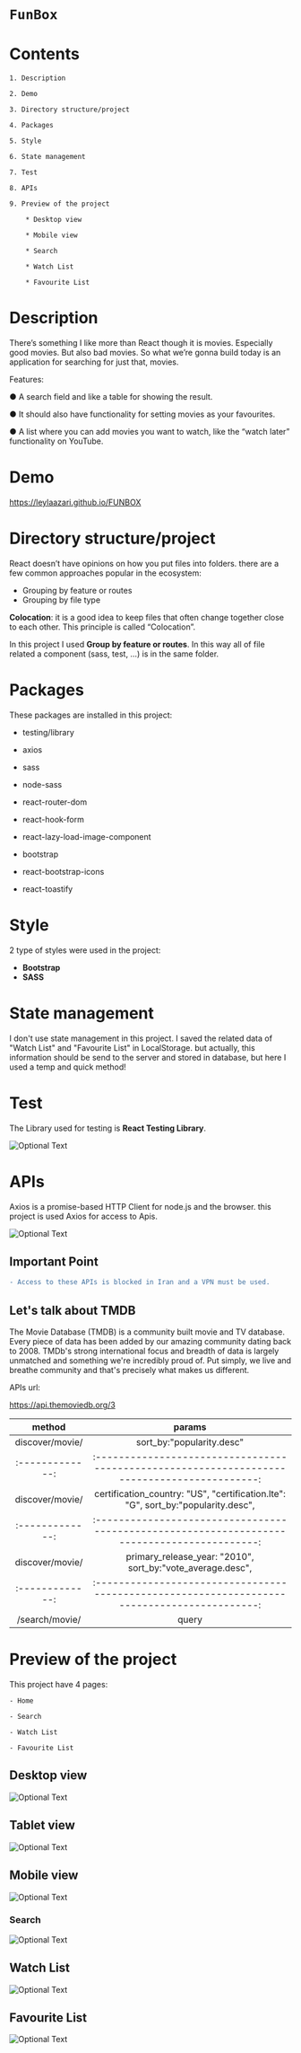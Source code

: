 # `FunBox`

# Contents

    1. Description

    2. Demo

    3. Directory structure/project

    4. Packages

    5. Style

    6. State management

    7. Test

    8. APIs

    9. Preview of the project

        * Desktop view

        * Mobile view

        * Search

        * Watch List

        * Favourite List

# Description

There’s something I like more than React though it is movies. Especially good movies. But also
bad movies. So what we’re gonna build today is an application for searching for just that,
movies.

Features:

● A search field and like a table for showing the result.

● It should also have functionality for setting movies as your favourites.

● A list where you can add movies you want to watch, like the “watch later” functionality on
YouTube.

# Demo

https://leylaazari.github.io/FUNBOX

# Directory structure/project

React doesn’t have opinions on how you put files into folders. there are a few common approaches popular in the ecosystem:

- Grouping by feature or routes
- Grouping by file type

**Colocation**: it is a good idea to keep files that often change together close to each other. This principle is called “Colocation”.

In this project I used **Group by feature or routes**. In this way all of file related a component (sass, test, …) is in the same folder.

# Packages

These packages are installed in this project:

- testing/library

- axios

- sass

- node-sass

- react-router-dom

- react-hook-form

- react-lazy-load-image-component

- bootstrap

- react-bootstrap-icons

- react-toastify

# Style

2 type of styles were used in the project:

- **Bootstrap**
- **SASS**

# State management

I don't use state management in this project. I saved the related data of "Watch List" and "Favourite List" in LocalStorage.
but actually, this information should be send to the server and stored in database, but here I used a temp and quick method!

# Test

The Library used for testing is **React Testing Library**.

![Optional Text](../main/src/assets/images/read-me/test.JPG)

# APIs

Axios is a promise-based HTTP Client for node.js and the browser. this project is used Axios for access to Apis.

![Optional Text](../main/src/assets/images/read-me/tmdb.svg)


## Important Point
```diff
- Access to these APIs is blocked in Iran and a VPN must be used.
```

## Let's talk about TMDB

The Movie Database (TMDB) is a community built movie and TV database. Every piece of data has been added by our amazing community dating back to 2008. TMDb's strong international focus and breadth of data is largely unmatched and something we're incredibly proud of. Put simply, we live and breathe community and that's precisely what makes us different.

APIs url:

https://api.themoviedb.org/3

|     method      |                                            params                                            |
| :-------------: | :------------------------------------------------------------------------------------------: |
| discover/movie/ |                                  sort_by:"popularity.desc"                                   |
| :-------------: | :------------------------------------------------------------------------------------------: |
| discover/movie/ |      certification_country: "US", "certification.lte": "G", sort_by:"popularity.desc",       |
| :-------------: | :------------------------------------------------------------------------------------------: |
| discover/movie/ |                  primary_release_year: "2010", sort_by:"vote_average.desc",                  |
| :-------------: | :------------------------------------------------------------------------------------------: |
| /search/movie/  |                                            query                                             |

# Preview of the project

This project have 4 pages:

    - Home

    - Search

    - Watch List

    - Favourite List

## Desktop view

![Optional Text](../main/src/assets/images/read-me/d-main.png)

## Tablet view

![Optional Text](../main/src/assets/images/read-me/d-tablet.png)

## Mobile view

![Optional Text](../main/src/assets/images/read-me/d-mobile.png)

### Search

![Optional Text](../main/src/assets/images/read-me/search.JPG)

## Watch List

![Optional Text](../main/src/assets/images/read-me/watch.JPG)

## Favourite List

![Optional Text](../main/src/assets/images/read-me/favourite.JPG)
